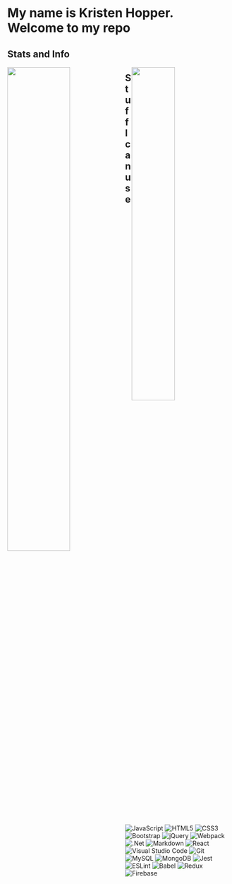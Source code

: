 # My name is Kristen Hopper. Welcome to my repo

## Stats and Info
<img style="display:inline-block; float: left" src="https://github-readme-stats.vercel.app/api?username=krishops&show_icons=true&theme=radical" width="53%"/>
<img style="display:inline-block; float:right" src="https://github-readme-stats.vercel.app/api/top-langs/?username=krishops&layout=compact&show_icons=true&theme=radical" width="44%"/>

## Stuff I can use
<div>
<img alt="JavaScript" src="https://img.shields.io/badge/javascript-%23323330.svg?style=for-the-badge&logo=javascript&logoColor=%23F7DF1E"/> <img alt="HTML5" src="https://img.shields.io/badge/html5-%23E34F26.svg?style=for-the-badge&logo=html5&logoColor=white"/> <img alt="CSS3" src="https://img.shields.io/badge/css3-%231572B6.svg?style=for-the-badge&logo=css3&logoColor=white"/> <img alt="Bootstrap" src="https://img.shields.io/badge/bootstrap-%23563D7C.svg?style=for-the-badge&logo=bootstrap&logoColor=white"/> <img alt="jQuery" src="https://img.shields.io/badge/jquery-%230769AD.svg?style=for-the-badge&logo=jquery&logoColor=white"/> <img alt="Webpack" src="https://img.shields.io/badge/webpack-%238DD6F9.svg?style=for-the-badge&logo=webpack&logoColor=black" /> <img alt=".Net" src="https://img.shields.io/badge/.NET-5C2D91?style=for-the-badge&logo=.net&logoColor=white"/> <img alt="Markdown" src="https://img.shields.io/badge/markdown-%23000000.svg?style=for-the-badge&logo=markdown&logoColor=white"/> <img alt="React" src="https://img.shields.io/badge/react-%2320232a.svg?style=for-the-badge&logo=react&logoColor=%2361DAFB"/> <img alt="Visual Studio Code" src="https://img.shields.io/badge/VisualStudioCode-0078d7.svg?style=for-the-badge&logo=visual-studio-code&logoColor=white"/> <img alt="Git" src="https://img.shields.io/badge/git-%23F05033.svg?style=for-the-badge&logo=git&logoColor=white"/> <img alt="MySQL" src="https://img.shields.io/badge/mysql-%2300f.svg?style=for-the-badge&logo=mysql&logoColor=white"/> <img alt="MongoDB" src ="https://img.shields.io/badge/MongoDB-%234ea94b.svg?style=for-the-badge&logo=mongodb&logoColor=white"/> <img alt="Jest" src="https://img.shields.io/badge/-jest-%23C21325?style=for-the-badge&logo=jest&logoColor=white"/> <img alt="ESLint" src="https://img.shields.io/badge/ESLint-4B3263?style=for-the-badge&logo=eslint&logoColor=white" /> 	<img alt="Babel" src="https://img.shields.io/badge/Babel-F9DC3e?style=for-the-badge&logo=babel&logoColor=black" /> <img alt="Redux" src="https://img.shields.io/badge/redux-%23593d88.svg?style=for-the-badge&logo=redux&logoColor=white"/> <img alt="Firebase" src="https://img.shields.io/badge/firebase-%23039BE5.svg?style=for-the-badge&logo=firebase"/>
</div>
